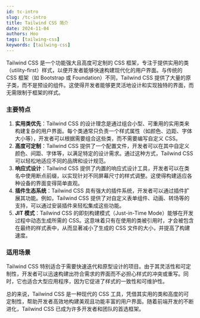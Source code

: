 ```yaml
---
id: tc-intro
slug: /tc-intro
title: Tailwind CSS 简介
date: 2024-11-04
authors: Hoo
tags: [tailwing-css]
keywords: [tailwing-css]
---
```


Tailwind CSS 是一个功能强大且高度可定制的 CSS 框架，专注于提供实用的类（utility-first）样式，以便开发者能够快速构建现代化的用户界面。与传统的 CSS 框架（如 Bootstrap 或 Foundation）不同，Tailwind CSS 提供了大量的原子类，而不是预设的组件。这使得开发者能够更灵活地设计和实现独特的界面，而无需限制于框架的样式。

### 主要特点

1. **实用类优先**：Tailwind CSS 的设计理念是通过组合小型、可重用的实用类来构建复杂的用户界面。每个类通常只负责一个样式属性（如颜色、边距、字体大小等），开发者可以根据需要组合这些类，而不需要编写自定义 CSS。
2. **高度可定制**：Tailwind CSS 提供了一个配置文件，开发者可以在其中自定义颜色、间距、字体等，以满足特定的设计需求。通过这种方式，Tailwind CSS 可以轻松地适应不同的品牌和设计规范。
3. **响应式设计**：Tailwind CSS 提供了内置的响应式设计工具，开发者可以在类名中使用断点前缀，以实现针对不同屏幕尺寸的样式调整。这使得构建适应各种设备的界面变得简单直观。
4. **插件生态系统**：Tailwind CSS 具有强大的插件系统，开发者可以通过插件扩展其功能。例如，Tailwind CSS 提供了对自定义表单组件、动画、转场等的支持，可以通过安装插件来轻松集成这些功能。
5. **JIT 模式**：Tailwind CSS 的即刻构建模式（Just-in-Time Mode）能够在开发过程中动态生成所需的 CSS。这意味着只有在使用的类被引用时，才会被包含在最终的样式表中，从而显著减小了生成的 CSS 文件的大小，并提高了构建速度。

### 适用场景

Tailwind CSS 特别适合于需要快速迭代和原型设计的项目。由于其灵活性和可定制性，开发者可以迅速构建出符合需求的界面而不必担心样式的冲突或重写。同时，它也适合大型应用程序，因为它促进了样式的一致性和可维护性。

总的来说，Tailwind CSS 是一种现代的 CSS 工具，凭借其实用的类和高度的可定制性，帮助开发者高效地构建美观且功能丰富的用户界面。随着前端开发的不断进化，Tailwind CSS 已成为许多开发者和团队的首选框架。

